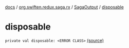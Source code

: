 [docs](../../index.md) / [org.swiften.redux.saga.rx](../index.md) / [SagaOutput](index.md) / [disposable](./disposable.md)

# disposable

`private val disposable: <ERROR CLASS>` [(source)](https://github.com/protoman92/KotlinRedux/tree/master/common/common-rx-saga/src/main/kotlin/org/swiften/redux/saga/rx/RxSaga.kt#L29)
